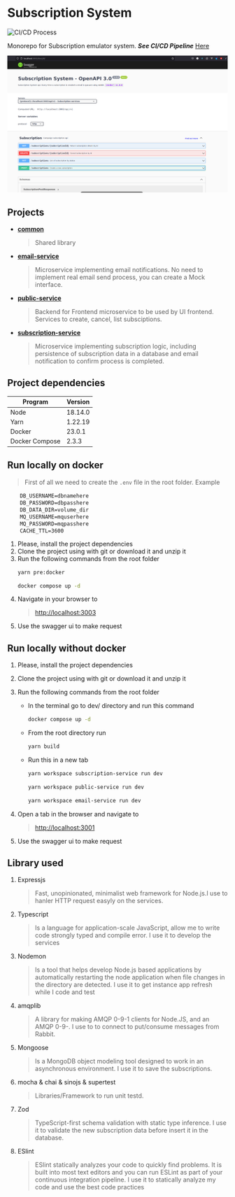 # Subscription System

![CI/CD Process](https://github.com/juanchinovas/subscription-system/actions/workflows/main.yml/badge.svg?branch=main)

Monorepo for Subscription emulator system. ***See CI/CD Pipeline***  [Here](./CI_CD.md)

![Swagger console](./docs/swagger_page.png)

## Projects

- **[common](./packages/common)**
    > Shared library
- **[email-service](./packages/email-service)**
    > Microservice implementing email notifications. No need to implement real email
send process, you can create a Mock interface.
- **[public-service](./packages/public-service)**
    > Backend for Frontend microservice to be used by UI frontend. Services to create, cancel, list subsciptions.
- **[subscription-service](./packages/subscription-service)**
    > Microservice implementing subscription logic, including persistence of
subscription data in a database and email notification to confirm process is completed.

## Project dependencies

|Program|Version|
|------|------|
|Node|18.14.0|
|Yarn|1.22.19|
|Docker|23.0.1|
|Docker Compose |2.3.3|

## Run locally on docker

>   First of all we need to create the `.env` file in the root folder. Example

```env
    DB_USERNAME=dbnamehere
    DB_PASSWORD=dbpasshere
    DB_DATA_DIR=volume_dir
    MQ_USERNAME=mquserhere
    MQ_PASSWORD=mqpasshere
    CACHE_TTL=3600
```

1. Please, install the project dependencies
2. Clone the project using with git or download it and unzip it
3. Run the following commands from the root folder
    ```bash
    yarn pre:docker
    ```
    ```bash
    docker compose up -d
    ```
4. Navigate in your browser to 
    > [http://localhost:3003](http://localhost:3003)
5. Use the swagger ui to make request

## Run locally without docker

1. Please, install the project dependencies
2. Clone the project using with git or download it and unzip it
3. Run the following commands from the root folder

    - In the terminal go to dev/ directory and run this command
        ```bash
        docker compose up -d
        ```
    - From the root directory run
        ```bash
        yarn build
        ```
    - Run this in a new tab
    
        ```bash
        yarn workspace subscription-service run dev
        ```
        ```bash
        yarn workspace public-service run dev
        ```
        ```bash
        yarn workspace email-service run dev
        ```
4. Open a tab in the browser and navigate to 
    > [http://localhost:3001](http://localhost:3001)
5. Use the swagger ui to make request


## Library used

1. Expressjs
    > Fast, unopinionated, minimalist web framework for Node.js.I use to hanler HTTP request easyly on the services.
2. Typescript
    > Is a language for application-scale JavaScript, allow me to write code strongly typed and compile error. I use it to develop the services
3. Nodemon
    > Is a tool that helps develop Node.js based applications by automatically restarting the node application when file changes in the directory are detected. I use it to get instance app refresh while I code and test
4. amqplib
    > A library for making AMQP 0-9-1 clients for Node.JS, and an AMQP 0-9-. I use to to connect to put/consume messages from Rabbit.
5. Mongoose
    > Is a MongoDB object modeling tool designed to work in an asynchronous environment. I use it to save the subscriptions.
6. mocha & chai & sinojs & supertest
    > Libraries/Framework to run unit testd.
7. Zod
    > TypeScript-first schema validation with static type inference. I use it to validate the new subscription data before insert it in the database.
8. ESlint
    > ESlint statically analyzes your code to quickly find problems. It is built into most text editors and you can run ESLint as part of your continuous integration pipeline. I use it to statically analyze my code and use the best code practices